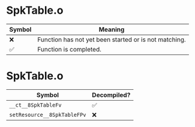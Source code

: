 # SpkTable.o
| Symbol | Meaning 
| ------------- | ------------- 
| :x: | Function has not yet been started or is not matching. 
| :white_check_mark: | Function is completed. 


# SpkTable.o
| Symbol | Decompiled? |
| ------------- | ------------- |
| `__ct__8SpkTableFv` | :white_check_mark: |
| `setResource__8SpkTableFPv` | :x: |
